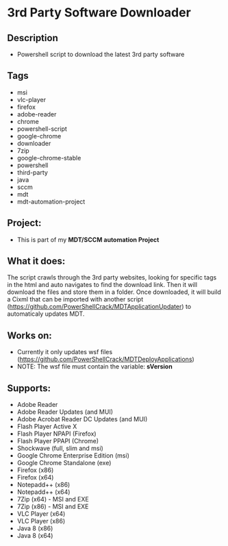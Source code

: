 # 3rd Party Software Downloader

## Description 
  - Powershell script to download the latest 3rd party software

## Tags
  - msi
  - vlc-player
  - firefox
  - adobe-reader
  - chrome
  - powershell-script
  - google-chrome
  - downloader
  - 7zip
  - google-chrome-stable
  - powershell
  - third-party
  - java
  - sccm
  - mdt
  - mdt-automation-project


## Project: 
  - This is part of my <b>MDT/SCCM automation Project</b>

## What it does:
The script crawls through the 3rd party websites, looking for specific tags in the html and auto navigates to find the download link. Then it will download the files and store them in a folder. Once downloaded, it will build a Cixml that can be imported with another script (https://github.com/PowerShellCrack/MDTApplicationUpdater) to automaticaly updates MDT.

## Works on:
 - Currently it only updates wsf files (https://github.com/PowerShellCrack/MDTDeployApplications) 
 - NOTE: The wsf file must contain the variable: <b>sVersion</b>

## Supports:
 - Adobe Reader 
 - Adobe Reader Updates (and MUI)
 - Adobe Acrobat Reader DC Updates (and MUI)
 - Flash Player Active X
 - Flash Player NPAPI (Firefox)
 - Flash Player PPAPI (Chrome)
 - Shockwave (full, slim and msi)
 - Google Chrome Enterprise Edition (msi)
 - Google Chrome Standalone (exe)
 - Firefox (x86)
 - Firefox (x64)
 - Notepadd++ (x86)
 - Notepadd++ (x64)
 - 7Zip (x64) - MSI and EXE
 - 7Zip (x86) - MSI and EXE
 - VLC Player (x64)
 - VLC Player (x86)
 - Java 8 (x86)
 - Java 8 (x64)
